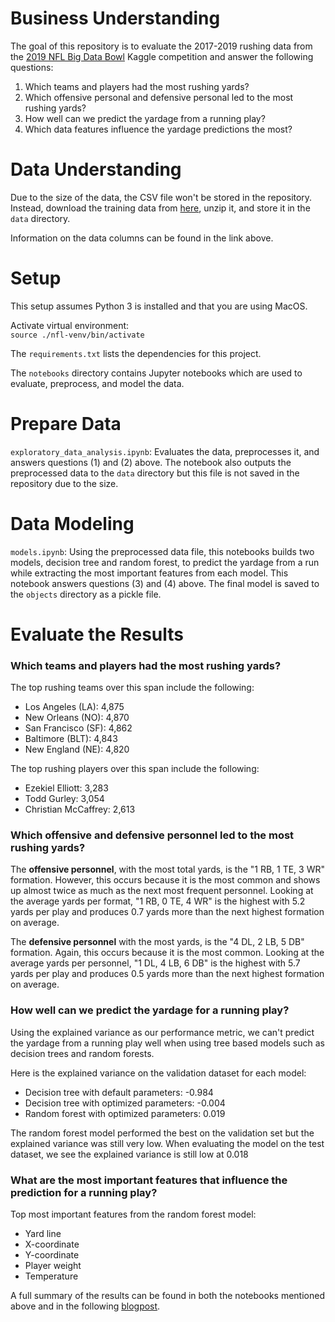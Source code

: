 # Business Understanding
The goal of this repository is to evaluate the 2017-2019 rushing data from the 
[2019 NFL 
Big Data Bowl](https://www.kaggle.com/c/nfl-big-data-bowl-2020/overview) 
Kaggle competition and answer the following questions:

1. Which teams and players had the most rushing yards?
2. Which offensive personal and defensive personal led to the most rushing 
yards?
3. How well can we predict the yardage from a running play?
4. Which data features influence the yardage predictions the most?

# Data Understanding

Due to the size of the data, the CSV file won't be stored in the repository. 
Instead, download the training data from 
[here](https://www.kaggle.com/c/nfl-big-data-bowl-2020/data), unzip it, 
and store it in the `data` directory.

Information on the data columns can be found in the link above.

# Setup

This setup assumes Python 3 is installed and that you are using MacOS.

Activate virtual environment:  
`source ./nfl-venv/bin/activate`

The `requirements.txt` lists the dependencies for this project.

The `notebooks` directory contains Jupyter notebooks which are used to 
evaluate, preprocess, and model the data.

# Prepare Data
`exploratory_data_analysis.ipynb`: Evaluates the data, preprocesses it, 
and answers questions (1) and (2) above. The notebook also outputs the 
preprocessed data to the `data` directory but this file is not saved in the 
repository due to the size.

# Data Modeling
`models.ipynb`: Using the preprocessed data file, this notebooks builds two 
models, decision tree and random forest, to predict the yardage from a run 
while extracting the most important features from each model. 
This notebook answers questions (3) and (4) above. The final model is saved 
to the `objects` directory as a pickle file.

# Evaluate the Results

### Which teams and players had the most rushing yards?
The top rushing teams over this span include the following:
* Los Angeles (LA): 4,875
* New Orleans (NO): 4,870
* San Francisco (SF): 4,862
* Baltimore (BLT): 4,843
* New England (NE): 4,820

The top rushing players over this span include the following:
* Ezekiel Elliott: 3,283 
* Todd Gurley: 3,054 
* Christian McCaffrey: 2,613

### Which offensive and defensive personnel led to the most rushing yards?
The **offensive personnel**, with the most total yards, is the "1 RB, 1 TE, 3 WR" 
formation. However, this occurs because it is the most common and shows up 
almost twice as much as the next most frequent personnel. Looking at the 
average yards per format, "1 RB, 0 TE, 4 WR" is the highest with 5.2 yards 
per play and produces 0.7 yards more than the next highest formation on 
average. 

The **defensive personnel** with the most yards, is the "4 DL, 2 LB, 5 DB" 
formation. Again, this occurs because it is the most common. Looking at the 
average yards per personnel, "1 DL, 4 LB, 6 DB" is the highest with 5.7 yards 
per play and produces 0.5 yards more than the next highest formation on 
average. 

### How well can we predict the yardage for a running play?
Using the explained variance as our performance metric, we can't predict the 
yardage from a running play well when using tree based models such as 
decision trees and random forests. 

Here is the explained variance on the validation dataset for each model:  
* Decision tree with default parameters: -0.984
* Decision tree with optimized parameters: -0.004
* Random forest with optimized parameters: 0.019

The random forest model performed the best on the validation set but the 
explained variance was still very low. When evaluating the model on the test 
dataset, we see the explained variance is still low at 0.018

### What are the most important features that influence the prediction for a running play?
Top most important features from the random forest model:
* Yard line
* X-coordinate
* Y-coordinate
* Player weight
* Temperature

A full summary of the results can be found in both the notebooks mentioned above 
and in the following 
[blogpost](https://medium.com/@jonathan.m.novak/why-replacing-nfl-coaches-with-ai-is-not-so-simple-abbc101daf0c).